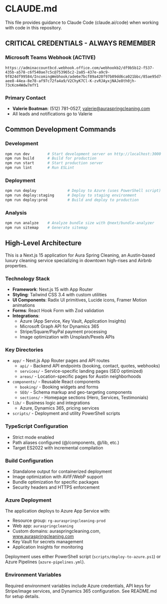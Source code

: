 # CLAUDE.md

This file provides guidance to Claude Code (claude.ai/code) when working with code in this repository.

## CRITICAL CREDENTIALS - ALWAYS REMEMBER

### Microsoft Teams Webhook (ACTIVE)
```
https://adminaccountbcd.webhook.office.com/webhookb2/df9b5b12-f537-435b-a578-c6f540ae7c5c@753965c2-2a85-437e-a9c9-9f824df99584/IncomingWebhook/ade6e7bcf89a420f97b09dd6ca021bbc/85ae95d7-aee8-44ea-8e78-af97c72fa4a9/V2ChyK7Cl-K-zvRJAyxjNAJe8th0jh-73cKcm4Wdw7mfY1
```

### Primary Contact
- **Valerie Boatman**: (512) 781-0527, valerie@auraspringcleaning.com
- All leads and notifications go to Valerie

## Common Development Commands

### Development

```bash
npm run dev        # Start development server on http://localhost:3000
npm run build      # Build for production
npm run start      # Start production server
npm run lint       # Run ESLint
```

### Deployment

```bash
npm run deploy              # Deploy to Azure (uses PowerShell script)
npm run deploy:staging      # Deploy to staging environment
npm run deploy:prod         # Build and deploy to production
```

### Analysis

```bash
npm run analyze    # Analyze bundle size with @next/bundle-analyzer
npm run sitemap    # Generate sitemap
```

## High-Level Architecture

This is a Next.js 15 application for Aura Spring Cleaning, an Austin-based luxury cleaning service specializing in downtown high-rises and Airbnb properties.

### Technology Stack

- **Framework**: Next.js 15 with App Router
- **Styling**: Tailwind CSS 3.4 with custom utilities
- **UI Components**: Radix UI primitives, Lucide icons, Framer Motion animations
- **Forms**: React Hook Form with Zod validation
- **Integrations**:
  - Azure (App Service, Key Vault, Application Insights)
  - Microsoft Graph API for Dynamics 365
  - Stripe/Square/PayPal payment processing
  - Image optimization with Unsplash/Pexels APIs

### Key Directories

- `app/` - Next.js App Router pages and API routes
  - `api/` - Backend API endpoints (booking, contact, quotes, webhooks)
  - `services/` - Service-specific landing pages (SEO optimized)
  - `areas/` - Location-specific pages for Austin neighborhoods
- `components/` - Reusable React components
  - `booking/` - Booking widgets and forms
  - `SEO/` - Schema markup and geo-targeting components
  - `sections/` - Homepage sections (Hero, Services, Testimonials)
- `lib/` - Business logic and integrations
  - Azure, Dynamics 365, pricing services
- `scripts/` - Deployment and utility PowerShell scripts

### TypeScript Configuration

- Strict mode enabled
- Path aliases configured (@/components, @/lib, etc.)
- Target ES2022 with incremental compilation

### Build Configuration

- Standalone output for containerized deployment
- Image optimization with AVIF/WebP support
- Bundle optimization for specific packages
- Security headers and HTTPS enforcement

### Azure Deployment

The application deploys to Azure App Service with:

- Resource group: `rg-auraspringcleaning-prod`
- Web app: `auraspringcleaning`
- Custom domains: auraspringcleaning.com, www.auraspringcleaning.com
- Key Vault for secrets management
- Application Insights for monitoring

Deployment uses either PowerShell script (`scripts/deploy-to-azure.ps1`) or Azure Pipelines (`azure-pipelines.yml`).

### Environment Variables

Required environment variables include Azure credentials, API keys for Stripe/image services, and Dynamics 365 configuration. See README.md for setup details.
